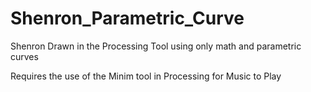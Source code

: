 # Shenron_Parametric_Curve
Shenron Drawn in the Processing Tool using only math and parametric curves

Requires the use of the Minim tool in Processing for Music to Play
